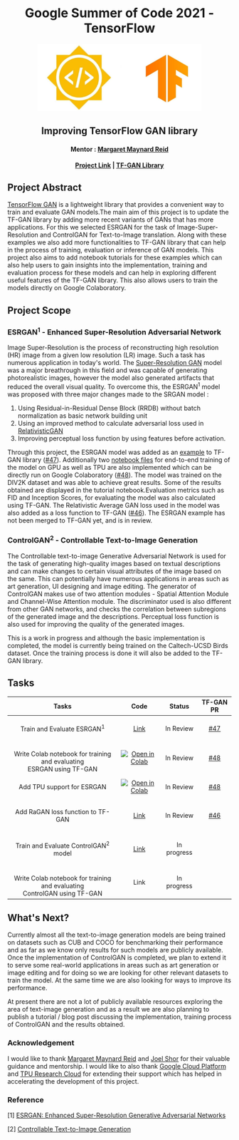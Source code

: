 <h1 align="center">Google Summer of Code 2021 - TensorFlow</h1>
<p align="center">
  <a href="https://summerofcode.withgoogle.com/projects/#4563139045097472">
    <img src="Images/readme.jpg" alt="Logo" width="369.9" height="150">
  </a>
</p>
<h2 align="center">Improving TensorFlow GAN library </h2>
<h4 align="center">Mentor : <a href = "https://github.com/margaretmz">Margaret Maynard Reid</a> </h4>
<p align="center"><strong>
  <a href="https://summerofcode.withgoogle.com/projects/#4563139045097472">Project Link</a> |
  <a href="https://github.com/tensorflow/gan">TF-GAN Library</a>
  </strong>
</p>

## Project Abstract
[TensorFlow GAN](https://github.com/tensorflow/gan) is a lightweight library that provides a convenient way to train and evaluate GAN models.The main aim of this project is to update the TF-GAN library by adding more recent variants of GANs that has more applications. For this we selected ESRGAN for the task of Image-Super-Resolution and ControlGAN for Text-to-Image translation. Along with these examples we also add more functionalities to TF-GAN library that can help in the process of training, evaluation or inference of GAN models. 
This project also aims to add notebook tutorials for these examples which can also help users to gain insights into the implementation, training and evaluation process for these models and can help in exploring different useful features of the TF-GAN library.  This also allows users to train the models directly on Google Colaboratory.

## Project Scope
### ESRGAN<sup>1</sup> - Enhanced Super-Resolution Adversarial Network
Image Super-Resolution is the process of reconstructing high resolution (HR) image from a given low resolution (LR) image. Such a task has numerous application in today's world. The [Super-Resolution GAN](https://arxiv.org/abs/1609.04802) model was a major breathrough in this field and was capable of generating photorealistic images, however the model also generated artifacts that reduced the overall visual quality. To overcome this, the ESRGAN<sup>1</sup> model was proposed with three major changes made to the SRGAN model :

1. Using Residual-in-Residual Dense Block (RRDB) without batch normalization as basic network building unit
2. Using an improved method to calculate adversarial loss used in [RelativisticGAN](https://arxiv.org/abs/1807.00734v3) 
3. Improving perceptual loss function by using features before activation. 

Through this project, the ESRGAN model was added as an [example](esrgan) to TF-GAN library ([#47](https://github.com/tensorflow/gan/pull/47)). Additionally two [notebook files](colab_notebooks) for end-to-end training of the model on GPU as well as TPU are also implemented which can be directly run on Google Colaboratory ([#48](https://github.com/tensorflow/gan/pull/48)). The model was trained on the DIV2K dataset and was able to achieve great results. Some of the results obtained are displayed in the tutorial notebook.Evaluation metrics such as FID and Inception Scores, for evaluating the model was also calculated using TF-GAN. The Relativistic Average GAN loss used in the model was also added as a loss function to TF-GAN ([#46](https://github.com/tensorflow/gan/pull/46)). The ESRGAN example has not been merged to TF-GAN yet, and is in review. 

### ControlGAN<sup>2</sup> - Controllable Text-to-Image Generation
The Controllable text-to-image Generative Adversarial Network is used for the task of generating high-quality images based on textual descriptions and can make changes to certain visual attributes of the image based on the same. This can potentially have numerous applications in areas such as art generation, UI designing and image editing. The generator of ControlGAN makes use of two attention modules - Spatial Attention Module and Channel-Wise Attention module.  The discriminator used is also different from other GAN networks, and checks the correlation between subregions of the generated image and the descriptions. Perceptual loss function is also used for improving the quality of the generated images. 

This is a work in progress and although the basic implementation is completed, the model is currently being trained on the Caltech-UCSD Birds dataset. Once the training process is done it will also be added to the TF-GAN library. 

## Tasks
|Tasks|Code|Status|TF-GAN PR|
|:-:|:-:|:-:|:-:|
|<br />Train and Evaluate ESRGAN<sup>1</sup><br /><img width=1/>|[Link](esrgan)|In Review|[#47](https://github.com/tensorflow/gan/pull/47)|
|<br />Write Colab notebook for training and evaluating <br>ESRGAN using TF-GAN|[![Open in Colab](https://colab.research.google.com/assets/colab-badge.svg)](https://colab.research.google.com/github/nivedwho/GSoC-TF-GAN/blob/main/esrgan/colab_notebooks/ESRGAN_GPU.ipynb)|In Review|[#48](https://github.com/tensorflow/gan/pull/48)|
|<br />Add TPU support for ESRGAN<br /><img width=1/>|[![Open in Colab](https://colab.research.google.com/assets/colab-badge.svg)](https://colab.research.google.com/github/nivedwho/GSoC-TF-GAN/blob/main/esrgan/colab_notebooks/ESRGAN_TPU.ipynb)|In Review|[#48](https://github.com/tensorflow/gan/pull/48)|
|<br />Add RaGAN loss function to TF-GAN<br /><img width=1/>|[Link](https://github.com/tensorflow/gan/pull/46/commits/8d9bab792d9573f45bc53b3fe84bee26cce95b98)|In Review|[#46](https://github.com/tensorflow/gan/pull/46)|
|<br />Train and Evaluate ControlGAN<sup>2</sup> model<br /><img width=1/>|[Link](ControlGAN/)| In progress |
|<br />Write Colab notebook for training and evaluating <br>ControlGAN using TF-GAN|Link| In progress |

## What's Next? 
Currently almost all the text-to-image generation models are being trained on datasets such as CUB and COCO for benchmarking their performance and as far as we know only results for such models are publicly available. Once the implementation of ControlGAN is completed, we plan to extend it to serve some real-world applications in areas such as art generation or image editing and for doing so we are looking for other relevant datasets to train the model. At the same time we are also looking for ways to improve its performance. 

At present there are not a lot of publicly available resources exploring the area of text-image generation and as a result we are also planning to publish a tutorial / blog post discussing the implementation, training process of ControlGAN and the results obtained.

### Acknowledgement
I would like to thank [Margaret Maynard Reid](https://github.com/margaretmz) and [Joel Shor](https://github.com/joel-shor) for their valuable guidance and mentorship. I would like to also thank [Google Cloud Platform](https://cloud.google.com/) and [TPU Research Cloud](https://sites.research.google/trc/) for extending their support which has helped in accelerating the development of this project.

### Reference
[1] [ESRGAN: Enhanced Super-Resolution Generative Adversarial Networks](https://arxiv.org/abs/1809.00219)

[2] [Controllable Text-to-Image Generation](https://arxiv.org/abs/1909.07083v2)
